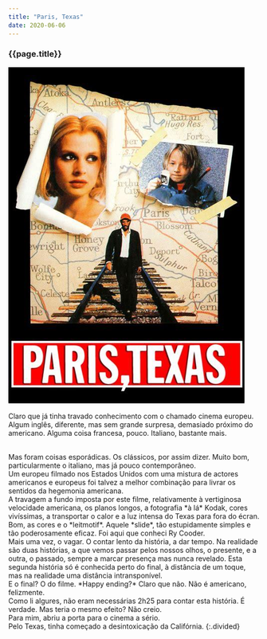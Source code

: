 ```yaml
---
title: "Paris, Texas"
date: 2020-06-06
---
```


### {{page.title}} ###
![texas](assets/images/film-list/flm_9.jpg)

Claro que já tinha travado conhecimento com o chamado cinema europeu. Algum inglês, diferente, mas sem grande surpresa, demasiado próximo do americano. Alguma coisa francesa, pouco. Italiano, bastante mais.

<br/>
Mas foram coisas esporádicas. Os clássicos, por assim dizer. Muito bom, particularmente o italiano, mas já pouco contemporâneo.

<br/>
Um europeu filmado nos Estados Unidos com uma mistura de actores americanos e europeus foi talvez a melhor combinação para livrar os sentidos da hegemonia americana.

<br/>
A travagem a fundo imposta por este filme, relativamente à vertiginosa velocidade americana, os planos longos, a fotografia *à lá* Kodak, cores vivíssimas, a transportar o calor e a luz intensa do Texas para fora do écran.

<br/>
Bom, as cores e o *leitmotif*. Aquele *slide*, tão estupidamente simples e tão poderosamente eficaz. Foi aqui que conheci Ry Cooder.

<br/>
Mais uma vez, o vagar. O contar lento da história, a dar tempo. Na realidade são duas histórias, a que vemos passar pelos nossos olhos, o presente, e a outra, o passado, sempre a marcar presença mas nunca revelado. Esta segunda história só é conhecida perto do final, à distância de um toque, mas na realidade uma distância intransponível.

<br/>
E o final? O do filme. *Happy ending?* Claro que não. Não é americano, felizmente.

<br/>
Como li algures, não eram necessárias 2h25 para contar esta história. É verdade. Mas teria o mesmo efeito? Não creio.

<br/>
Para mim, abriu a porta para o cinema a sério.

<br/>
Pelo Texas, tinha começado a desintoxicação da Califórnia.
{:.divided}
